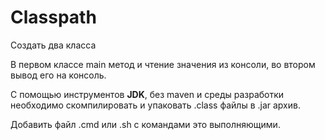 # Classpath

Создать два класса

В первом классе main метод и чтение значения из консоли, во втором вывод его на консоль.

С помощью инструментов **JDK**, без maven и среды разработки необходимо скомпилировать и упаковать .class файлы в .jar архив.

Добавить файл .cmd или .sh с командами это выполняющими.
